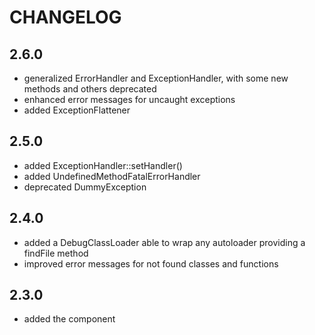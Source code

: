 CHANGELOG
=========

2.6.0
-----

* generalized ErrorHandler and ExceptionHandler,
  with some new methods and others deprecated
* enhanced error messages for uncaught exceptions
* added ExceptionFlattener

2.5.0
-----

* added ExceptionHandler::setHandler()
* added UndefinedMethodFatalErrorHandler
* deprecated DummyException

2.4.0
-----

 * added a DebugClassLoader able to wrap any autoloader providing a findFile method
 * improved error messages for not found classes and functions

2.3.0
-----

 * added the component
